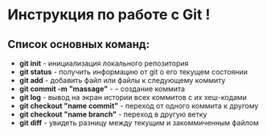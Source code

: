 # Инструкция по работе с Git !

## Список основных команд:

- **git init** - инициализация локального репозитория
- **git status** - получить информацию от git о его текущем состоянии
- **git add** - добавить файл или файлы к следующему коммиту
- **git commit -m "massage"** - – создание коммита
- **git log** - вывод на экран истории всех коммитов с их хеш-кодами
- **git checkout "name commit"** - переход от одного коммита к другому
- **git checkout "name branch"** - переход в другую ветку
- **git diff** - увидеть разницу между текущим и закоммиченным файлом
